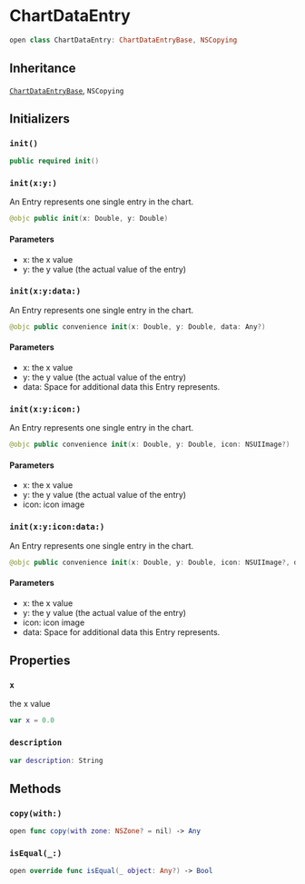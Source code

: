 # ChartDataEntry

``` swift
open class ChartDataEntry: ChartDataEntryBase, NSCopying
```

## Inheritance

[`ChartDataEntryBase`](/ChartDataEntryBase), `NSCopying`

## Initializers

### `init()`

``` swift
public required init()
```

### `init(x:y:)`

An Entry represents one single entry in the chart.

``` swift
@objc public init(x: Double, y: Double)
```

#### Parameters

  - x: the x value
  - y: the y value (the actual value of the entry)

### `init(x:y:data:)`

An Entry represents one single entry in the chart.

``` swift
@objc public convenience init(x: Double, y: Double, data: Any?)
```

#### Parameters

  - x: the x value
  - y: the y value (the actual value of the entry)
  - data: Space for additional data this Entry represents.

### `init(x:y:icon:)`

An Entry represents one single entry in the chart.

``` swift
@objc public convenience init(x: Double, y: Double, icon: NSUIImage?)
```

#### Parameters

  - x: the x value
  - y: the y value (the actual value of the entry)
  - icon: icon image

### `init(x:y:icon:data:)`

An Entry represents one single entry in the chart.

``` swift
@objc public convenience init(x: Double, y: Double, icon: NSUIImage?, data: Any?)
```

#### Parameters

  - x: the x value
  - y: the y value (the actual value of the entry)
  - icon: icon image
  - data: Space for additional data this Entry represents.

## Properties

### `x`

the x value

``` swift
var x = 0.0
```

### `description`

``` swift
var description: String
```

## Methods

### `copy(with:)`

``` swift
open func copy(with zone: NSZone? = nil) -> Any
```

### `isEqual(_:)`

``` swift
open override func isEqual(_ object: Any?) -> Bool
```
